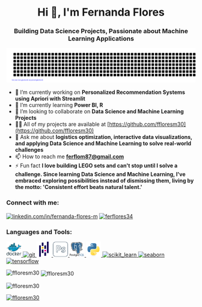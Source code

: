<h1 align="center">Hi 👋, I'm Fernanda Flores</h1>
<h3 align="center">Building Data Science Projects, Passionate about Machine Learning Applications</h3>

<!-- Sección del Gitartwork -->
<p align="center">
  <img src="gitartwork.svg" alt="Igniter" />
</p>

<!-- Lista de puntos -->
- 🔭 I’m currently working on **Personalized Recommendation Systems using Apriori with Streamlit**
- 🌱 I’m currently learning **Power BI, R**
- 👯 I’m looking to collaborate on **Data Science and Machine Learning Projects**
- 👨‍💻 All of my projects are available at [https://github.com/ffloresm30](https://github.com/ffloresm30)
- 💬 Ask me about **logistics optimization, interactive data visualizations, and applying Data Science and Machine Learning to solve real-world challenges**
- 📫 How to reach me **ferflom87@gmail.com**
- ⚡ Fun fact **I love building LEGO sets and can't stop until I solve a challenge. Since learning Data Science and Machine Learning, I've embraced exploring possibilities instead of dismissing them, living by the motto: 'Consistent effort beats natural talent.'**

<h3 align="left">Connect with me:</h3>
<p align="left">
  <a href="https://linkedin.com/in/linkedin.com/in/fernanda-flores-m" target="blank"><img align="center" src="https://raw.githubusercontent.com/rahuldkjain/github-profile-readme-generator/master/src/images/icons/Social/linked-in-alt.svg" alt="linkedin.com/in/fernanda-flores-m" height="30" width="40" /></a>
  <a href="https://kaggle.com/ferflores34" target="blank"><img align="center" src="https://raw.githubusercontent.com/rahuldkjain/github-profile-readme-generator/master/src/images/icons/Social/kaggle.svg" alt="ferflores34" height="30" width="40" /></a>
</p>

<h3 align="left">Languages and Tools:</h3>
<p align="left"> 
  <!-- Iconos para herramientas -->
  <a href="https://www.docker.com/" target="_blank" rel="noreferrer"> <img src="https://raw.githubusercontent.com/devicons/devicon/master/icons/docker/docker-original-wordmark.svg" alt="docker" width="40" height="40"/> </a>
  <a href="https://git-scm.com/" target="_blank" rel="noreferrer"> <img src="https://www.vectorlogo.zone/logos/git-scm/git-scm-icon.svg" alt="git" width="40" height="40"/> </a>
  <a href="https://pandas.pydata.org/" target="_blank" rel="noreferrer"> <img src="https://raw.githubusercontent.com/devicons/devicon/2ae2a900d2f041da66e950e4d48052658d850630/icons/pandas/pandas-original.svg" alt="pandas" width="40" height="40"/> </a>
  <a href="https://www.photoshop.com/en" target="_blank" rel="noreferrer"> <img src="https://raw.githubusercontent.com/devicons/devicon/master/icons/photoshop/photoshop-line.svg" alt="photoshop" width="40" height="40"/> </a>
  <a href="https://www.postgresql.org" target="_blank" rel="noreferrer"> <img src="https://raw.githubusercontent.com/devicons/devicon/master/icons/postgresql/postgresql-original-wordmark.svg" alt="postgresql" width="40" height="40"/> </a>
  <a href="https://www.python.org" target="_blank" rel="noreferrer"> <img src="https://raw.githubusercontent.com/devicons/devicon/master/icons/python/python-original.svg" alt="python" width="40" height="40"/> </a>
  <a href="https://scikit-learn.org/" target="_blank" rel="noreferrer"> <img src="https://upload.wikimedia.org/wikipedia/commons/0/05/Scikit_learn_logo_small.svg" alt="scikit_learn" width="40" height="40"/> </a>
  <a href="https://seaborn.pydata.org/" target="_blank" rel="noreferrer"> <img src="https://seaborn.pydata.org/_images/logo-mark-lightbg.svg" alt="seaborn" width="40" height="40"/> </a>
  <a href="https://www.tensorflow.org" target="_blank" rel="noreferrer"> <img src="https://www.vectorlogo.zone/logos/tensorflow/tensorflow-icon.svg" alt="tensorflow" width="40" height="40"/> </a> 
</p>

<!-- Sección de estadísticas -->
<p>
  <img align="left" src="https://github-readme-stats.vercel.app/api/top-langs?username=ffloresm30&show_icons=true&locale=en&layout=compact" alt="ffloresm30" />
</p>

<p>&nbsp;<img align="center" src="https://github-readme-stats.vercel.app/api?username=ffloresm30&show_icons=true&locale=en" alt="ffloresm30" /></p>

<p><img align="center" src="https://github-readme-streak-stats.herokuapp.com/?user=ffloresm30&" alt="ffloresm30" /></p>

<!-- Trofeos -->
<p align="left"> 
  <a href="https://github.com/ryo-ma/github-profile-trophy">
    <img src="https://github-profile-trophy.vercel.app/?username=ffloresm30" alt="ffloresm30" />
  </a> 
</p>
